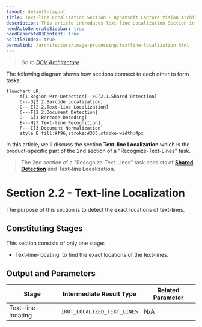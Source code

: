 ```yaml
---
layout: default-layout
title: Text-line Localization Section - Dynamsoft Capture Vision Architecture
description: This article introduces Text-line Localization Section in the Dynamsoft Capture Vision architecture.
needAutoGenerateSidebar: true
needGenerateH3Content: true
noTitleIndex: true
permalink: /architecture/image-processing/textline-localization.html
---
```


> *Go to [DCV Architecture](../index.md)*

The following diagram shows how sections connect to each other to form tasks:

```mermaid
flowchart LR;
     A[1.Region Pre-Detection]-->C[2.1.Shared Detection]
     C---D[2.2.Barcode Localization]
     C---E[2.2.Text-line Localization]
     C---F[2.2.Document Detection]
     D---G[3.Barcode Decoding]
     E---H[3.Text-line Recognition]
     F---I[3.Document Normalization]
     style E fill:#f96,stroke:#333,stroke-width:4px
```

In this article, we'll discuss the section **Text-line Localization** which is the product-specific part of the 2nd section of a "Recognize-Text-Lines" task.

> The 2nd section of a "Recognize-Text-Lines" task consists of [**Shared Detection**](shared-detection.md) and **Text-line Localization**.

# Section 2.2 - Text-line Localization

The purpose of this section is to detect the exact locations of text-lines.

## Constituting Stages

This section consists of only one stage:

- Text-line-locating: to find the exact locations of the text-lines.

## Output and Parameters

| Stage              | Intermediate Result Type    | Related Parameter |
| ------------------ | --------------------------- | ----------------- |
| Text-line-locating | `IRUT_LOCALIZED_TEXT_LINES` | N/A               |
